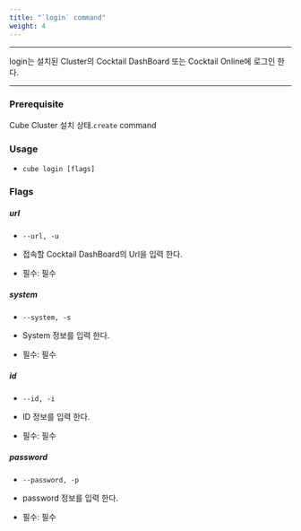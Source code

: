 ```yaml
---
title: "`login` command"
weight: 4
---
```


---
login는 설치된 Cluster의 Cocktail DashBoard 또는 Cocktail Online에 로그인 한다.

---
### Prerequisite
Cube Cluster 설치 상태.`create` command 


### Usage

* `cube login [flags]`

### Flags

##### url

* `--url, -u`

* 접속할 Cocktail DashBoard의 Url을 입력 한다.
* 필수: 필수

##### system

* `--system, -s`

* System 정보를 입력 한다.

* 필수: 필수


##### id

* `--id, -i`

* ID 정보를 입력 한다.

* 필수: 필수


##### password

* `--password, -p`

* password 정보를 입력 한다.

* 필수: 필수
